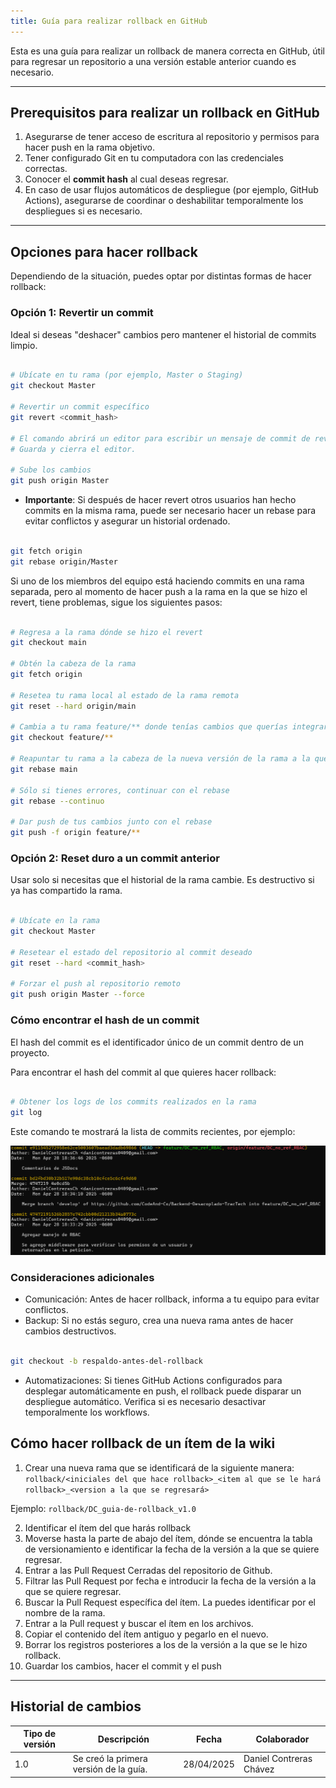 ```yaml
---
title: Guía para realizar rollback en GitHub
---
```


Esta es una guía para realizar un rollback de manera correcta en GitHub, útil para regresar un repositorio a una versión estable anterior cuando es necesario.

---

## Prerequisitos para realizar un rollback en GitHub

1. Asegurarse de tener acceso de escritura al repositorio y permisos para hacer push en la rama objetivo.
2. Tener configurado Git en tu computadora con las credenciales correctas.
3. Conocer el **commit hash** al cual deseas regresar.
4. En caso de usar flujos automáticos de despliegue (por ejemplo, GitHub Actions), asegurarse de coordinar o deshabilitar temporalmente los despliegues si es necesario.

---

## Opciones para hacer rollback

Dependiendo de la situación, puedes optar por distintas formas de hacer rollback:

### Opción 1: Revertir un commit

Ideal si deseas "deshacer" cambios pero mantener el historial de commits limpio.

```bash

# Ubícate en tu rama (por ejemplo, Master o Staging)
git checkout Master

# Revertir un commit específico
git revert <commit_hash>

# El comando abrirá un editor para escribir un mensaje de commit de reversión.
# Guarda y cierra el editor.

# Sube los cambios
git push origin Master

```

- **Importante**: Si después de hacer revert otros usuarios han hecho commits en la misma rama, puede ser necesario hacer un rebase para evitar conflictos y asegurar un historial ordenado.

```bash

git fetch origin
git rebase origin/Master


```

Si uno de los miembros del equipo está haciendo commits en una rama separada, pero al momento de hacer push a la rama en la que se hizo el revert, tiene problemas, sigue los siguientes pasos:

```bash

# Regresa a la rama dónde se hizo el revert
git checkout main

# Obtén la cabeza de la rama
git fetch origin

# Resetea tu rama local al estado de la rama remota
git reset --hard origin/main

# Cambia a tu rama feature/** donde tenías cambios que querías integrar
git checkout feature/**

# Reapuntar tu rama a la cabeza de la nueva versión de la rama a la que se le hizo revert
git rebase main

# Sólo si tienes errores, continuar con el rebase
git rebase --continuo

# Dar push de tus cambios junto con el rebase 
git push -f origin feature/**

```

### Opción 2: Reset duro a un commit anterior

Usar solo si necesitas que el historial de la rama cambie. Es destructivo si ya has compartido la rama.

```bash

# Ubícate en la rama
git checkout Master

# Resetear el estado del repositorio al commit deseado
git reset --hard <commit_hash>

# Forzar el push al repositorio remoto
git push origin Master --force

```

### Cómo encontrar el hash de un commit
El hash del commit es el identificador único de un commit dentro de un proyecto.

Para encontrar el hash del commit al que quieres hacer rollback:

```bash

# Obtener los logs de los commits realizados en la rama
git log

```
Este comando te mostrará la lista de commits recientes, por ejemplo:

![alt text](./ejemplo-git-log.png)

### Consideraciones adicionales
- Comunicación: Antes de hacer rollback, informa a tu equipo para evitar conflictos.
- Backup: Si no estás seguro, crea una nueva rama antes de hacer cambios destructivos.

```bash

git checkout -b respaldo-antes-del-rollback

```
- Automatizaciones: Si tienes GitHub Actions configurados para desplegar automáticamente en push, el rollback puede disparar un despliegue automático. Verifica si es necesario desactivar temporalmente los workflows.

## Cómo hacer rollback de un ítem de la wiki

1. Crear una nueva rama que se identificará de la siguiente manera: `rollback/<iniciales del que hace rollback>_<item al que se le hará rollback>_<version a la que se regresará>`

Ejemplo: `rollback/DC_guia-de-rollback_v1.0`

2. Identificar el ítem del que harás rollback
3. Moverse hasta la parte de abajo del ítem, dónde se encuentra la tabla de versionamiento e identificar la fecha de la versión a la que se quiere regresar.
4. Entrar a las Pull Request Cerradas del repositorio de Github.
5. Filtrar las Pull Request por fecha e introducir la fecha de la versión a la que se quiere regresar.
6. Buscar la Pull Request específica del ítem. La puedes identificar por el nombre de la rama.
7. Entrar a la Pull request y buscar el ítem en los archivos.
8. Copiar el contenido del ítem antiguo y pegarlo en el nuevo.
9. Borrar los registros posteriores a los de la versión a la que se le hizo rollback.
10. Guardar los cambios, hacer el commit y el push

---

## Historial de cambios

| **Tipo de versión** | **Descripción**                    | **Fecha** | **Colaborador**        |
|---------------------|------------------------------------| --------- | ---------------------- |
| 1.0 | Se creó la primera versión de la guía. | 28/04/2025 | Daniel Contreras Chávez |